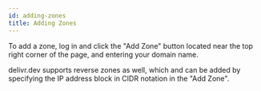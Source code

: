 ```yaml
---
id: adding-zones
title: Adding Zones
---
```


To add a zone, log in and click the "Add Zone" button located near the top right corner of the page, and entering your domain name.

delivr.dev supports reverse zones as well, which and can be added by specifying the IP address block in CIDR notation in the "Add Zone".
